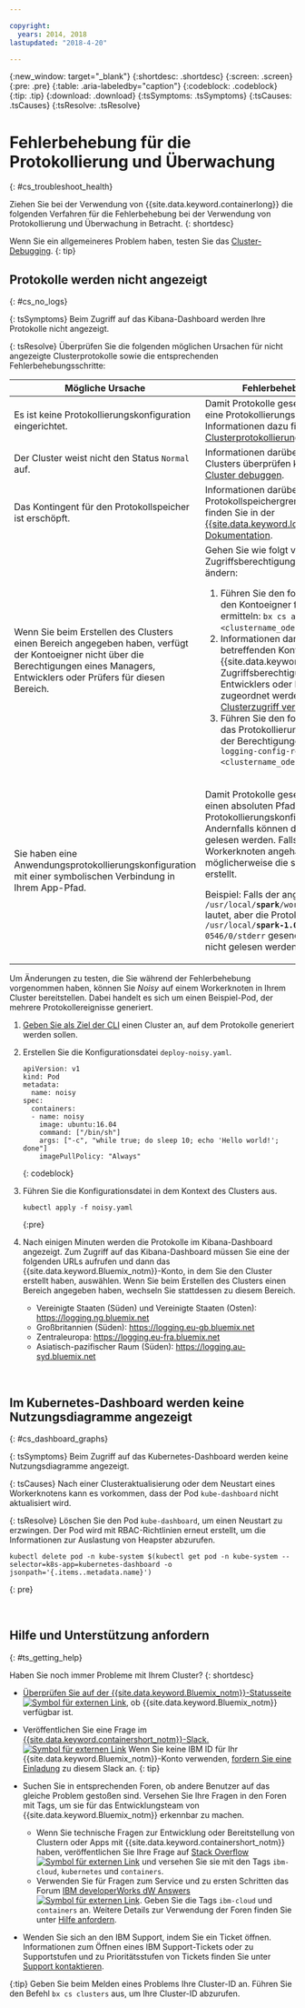 ```yaml
---

copyright:
  years: 2014, 2018
lastupdated: "2018-4-20"

---
```


{:new_window: target="_blank"}
{:shortdesc: .shortdesc}
{:screen: .screen}
{:pre: .pre}
{:table: .aria-labeledby="caption"}
{:codeblock: .codeblock}
{:tip: .tip}
{:download: .download}
{:tsSymptoms: .tsSymptoms}
{:tsCauses: .tsCauses}
{:tsResolve: .tsResolve}


# Fehlerbehebung für die Protokollierung und Überwachung
{: #cs_troubleshoot_health}

Ziehen Sie bei der Verwendung von {{site.data.keyword.containerlong}} die folgenden Verfahren für die Fehlerbehebung bei der Verwendung von Protokollierung und Überwachung in Betracht.
{: shortdesc}

Wenn Sie ein allgemeineres Problem haben, testen Sie das [Cluster-Debugging](cs_troubleshoot.html).
{: tip}

## Protokolle werden nicht angezeigt
{: #cs_no_logs}

{: tsSymptoms}
Beim Zugriff auf das Kibana-Dashboard werden Ihre Protokolle nicht angezeigt. 

{: tsResolve}
Überprüfen Sie die folgenden möglichen Ursachen für nicht angezeigte Clusterprotokolle sowie die entsprechenden Fehlerbehebungsschritte: 

<table>
  <col width="40%">
  <col width="60%">
  <thead>
    <tr>
      <th>Mögliche Ursache</th>
      <th>Fehlerbehebungsmaßnahme</th>
    </tr>
 </thead>
 <tbody>
  <tr>
    <td>Es ist keine Protokollierungskonfiguration eingerichtet.</td>
    <td>Damit Protokolle gesendet werden, müssen Sie eine Protokollierungskonfiguration erstellen. Informationen dazu finden Sie unter <a href="cs_health.html#logging">Clusterprotokollierung konfigurieren</a>. </td>
  </tr>
  <tr>
    <td>Der Cluster weist nicht den Status <code>Normal</code> auf.</td>
    <td>Informationen darüber, wie Sie den Status des Clusters überprüfen können, finden Sie unter <a href="cs_troubleshoot.html#debug_clusters">Cluster debuggen</a>.</td>
  </tr>
  <tr>
    <td>Das Kontingent für den Protokollspeicher ist erschöpft.</td>
    <td>Informationen darüber, wie Sie die Protokollspeichergrenze erhöhen können, finden Sie in der <a href="/docs/services/CloudLogAnalysis/troubleshooting/error_msgs.html">{{site.data.keyword.loganalysislong_notm}}-Dokumentation</a>.</td>
  </tr>
  <tr>
    <td>Wenn Sie beim Erstellen des Clusters einen Bereich angegeben haben, verfügt der Kontoeigner nicht über die Berechtigungen eines Managers, Entwicklers oder Prüfers für diesen Bereich.</td>
      <td>Gehen Sie wie folgt vor, um die Zugriffsberechtigungen für den Kontoeigner zu ändern:<ol><li>Führen Sie den folgenden Befehl aus, um den Kontoeigner für den Cluster zu ermitteln: <code>bx cs api-key-info &lt;clustername_oder_-id&gt;</code>.</li><li>Informationen darüber, wie dem betreffenden Kontoeigner die {{site.data.keyword.containershort_notm}}-Zugriffsberechtigung eines Managers, Entwicklers oder Prüfers für den Bereich zugeordnet werden kann, finden Sie unter <a href="cs_users.html#managing">Clusterzugriff verwalten</a>.</li><li>Führen Sie den folgenden Befehl aus, um das Protokollierungstoken nach Änderung der Berechtigungen zu aktualisieren: <code>bx cs logging-config-refresh &lt;clustername_oder_-id&gt;</code>.</li></ol></td>
    </tr>
    <tr>
      <td>Sie haben eine Anwendungsprotokollierungskonfiguration mit einer symbolischen Verbindung in Ihrem App-Pfad. </td>
      <td><p>Damit Protokolle gesendet werden, müssen Sie einen absoluten Pfad in Ihrer Protokollierungskonfiguration verwenden. Andernfalls können die Protokolle nicht gelesen werden. Falls Ihr Pfad an Ihren Workerknoten angehängt ist, wurde dadurch möglicherweise die symbolische Verbindung erstellt. </p> <p>Beispiel: Falls der angegebene Pfad <code>/usr/local/<b>spark</b>/work/app-0546/0/stderr</code> lautet, aber die Protokolle tatsächlich an <code>/usr/local/<b>spark-1.0-hadoop-1.2</b>/work/app-0546/0/stderr</code> gesendet werden, können sie nicht gelesen werden. </td>
    </tr>
  </tbody>
</table>

Um Änderungen zu testen, die Sie während der Fehlerbehebung vorgenommen haben, können Sie *Noisy* auf einem Workerknoten in Ihrem Cluster bereitstellen. Dabei handelt es sich um einen Beispiel-Pod, der mehrere Protokollereignisse generiert. 

  1. [Geben Sie als Ziel der CLI](cs_cli_install.html#cs_cli_configure) einen Cluster an, auf dem Protokolle generiert werden sollen.

  2. Erstellen Sie die Konfigurationsdatei `deploy-noisy.yaml`.

      ```
      apiVersion: v1
      kind: Pod
      metadata:
        name: noisy
      spec:
        containers:
        - name: noisy
          image: ubuntu:16.04
          command: ["/bin/sh"]
          args: ["-c", "while true; do sleep 10; echo 'Hello world!'; done"]
          imagePullPolicy: "Always"
        ```
        {: codeblock}

  3. Führen Sie die Konfigurationsdatei in dem Kontext des Clusters aus.

        ```
        kubectl apply -f noisy.yaml
        ```
        {:pre}

  4. Nach einigen Minuten werden die Protokolle im Kibana-Dashboard angezeigt. Zum Zugriff auf das Kibana-Dashboard müssen Sie eine der folgenden URLs aufrufen und dann das {{site.data.keyword.Bluemix_notm}}-Konto, in dem Sie den Cluster erstellt haben, auswählen. Wenn Sie beim Erstellen des Clusters einen Bereich angegeben haben, wechseln Sie stattdessen zu diesem Bereich.
      - Vereinigte Staaten (Süden) und Vereinigte Staaten (Osten): https://logging.ng.bluemix.net
      - Großbritannien (Süden): https://logging.eu-gb.bluemix.net
      - Zentraleuropa: https://logging.eu-fra.bluemix.net
      - Asiatisch-pazifischer Raum (Süden): https://logging.au-syd.bluemix.net

<br />


## Im Kubernetes-Dashboard werden keine Nutzungsdiagramme angezeigt
{: #cs_dashboard_graphs}

{: tsSymptoms}
Beim Zugriff auf das Kubernetes-Dashboard werden keine Nutzungsdiagramme angezeigt.

{: tsCauses}
Nach einer Clusteraktualisierung oder dem Neustart eines Workerknotens kann es vorkommen, dass der Pod `kube-dashboard` nicht aktualisiert wird.

{: tsResolve}
Löschen Sie den Pod `kube-dashboard`, um einen Neustart zu erzwingen. Der Pod wird mit RBAC-Richtlinien erneut erstellt, um die Informationen zur Auslastung von Heapster abzurufen.

  ```
  kubectl delete pod -n kube-system $(kubectl get pod -n kube-system --selector=k8s-app=kubernetes-dashboard -o jsonpath='{.items..metadata.name}')
  ```
  {: pre}

<br />


## Hilfe und Unterstützung anfordern
{: #ts_getting_help}

Haben Sie noch immer Probleme mit Ihrem Cluster?
{: shortdesc}

-   [Überprüfen Sie auf der {{site.data.keyword.Bluemix_notm}}-Statusseite ![Symbol für externen Link](../icons/launch-glyph.svg "Symbol für externen Link")](https://developer.ibm.com/bluemix/support/#status), ob {{site.data.keyword.Bluemix_notm}} verfügbar ist.
-   Veröffentlichen Sie eine Frage im [{{site.data.keyword.containershort_notm}}-Slack. ![Symbol für externen Link](../icons/launch-glyph.svg "Symbol für externen Link")](https://ibm-container-service.slack.com)
    Wenn Sie keine IBM ID für Ihr {{site.data.keyword.Bluemix_notm}}-Konto verwenden, [fordern Sie eine Einladung](https://bxcs-slack-invite.mybluemix.net/) zu diesem Slack an. {: tip}
-   Suchen Sie in entsprechenden Foren, ob andere Benutzer auf das gleiche Problem
gestoßen sind. Versehen Sie Ihre Fragen in den Foren mit Tags, um sie für das Entwicklungsteam
von {{site.data.keyword.Bluemix_notm}} erkennbar zu machen.

    -   Wenn Sie technische Fragen zur Entwicklung oder Bereitstellung von Clustern oder Apps mit {{site.data.keyword.containershort_notm}} haben, veröffentlichen Sie Ihre Frage auf [Stack Overflow ![Symbol für externen Link](../icons/launch-glyph.svg "Symbol für externen Link")](https://stackoverflow.com/questions/tagged/ibm-cloud+containers) und versehen Sie sie mit den Tags `ibm-cloud`, `kubernetes` und `containers`.
    -   Verwenden Sie für Fragen zum Service und zu ersten Schritten das Forum [IBM developerWorks dW Answers ![Symbol für externen Link](../icons/launch-glyph.svg "Symbol für externen Link")](https://developer.ibm.com/answers/topics/containers/?smartspace=bluemix). Geben Sie die Tags `ibm-cloud` und `containers` an.
    Weitere Details zur Verwendung der Foren
finden Sie unter [Hilfe anfordern](/docs/get-support/howtogetsupport.html#using-avatar).

-   Wenden Sie sich an den IBM Support, indem Sie ein Ticket öffnen. Informationen zum Öffnen eines IBM
Support-Tickets oder zu Supportstufen und zu Prioritätsstufen von Tickets finden Sie unter
[Support kontaktieren](/docs/get-support/howtogetsupport.html#getting-customer-support).

{:tip}
Geben Sie beim Melden eines Problems Ihre Cluster-ID an. Führen Sie den Befehl `bx cs clusters` aus, um Ihre Cluster-ID abzurufen.


